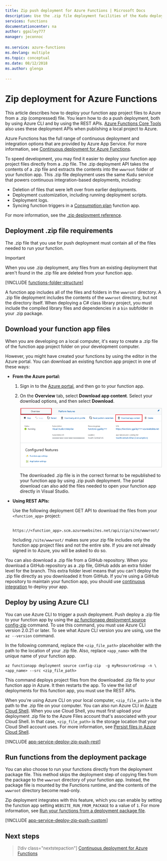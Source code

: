 ```yaml
---
title: Zip push deployment for Azure Functions | Microsoft Docs
description: Use the .zip file deployment facilities of the Kudu deployment service to publish your Azure Functions.
services: functions
documentationcenter: na
author: ggailey777
manager: jeconnoc

ms.service: azure-functions
ms.devlang: multiple
ms.topic: conceptual
ms.date: 08/12/2018
ms.author: glenga

---
```


# Zip deployment for Azure Functions

This article describes how to deploy your function app project files to Azure from a .zip (compressed) file. You learn how to do a push deployment, both by using Azure CLI and by using the REST APIs. [Azure Functions Core Tools](functions-run-local.md) also uses these deployment APIs when publishing a local project to Azure.

Azure Functions has the full range of continuous deployment and integration options that are provided by Azure App Service. For more information, see [Continuous deployment for Azure Functions](functions-continuous-deployment.md).

To speed development, you may find it easier to deploy your function app project files directly from a .zip file. The .zip deployment API takes the contents of a .zip file and extracts the contents into the `wwwroot` folder of your function app. This .zip file deployment uses the same Kudu service that powers continuous integration-based deployments, including:

+ Deletion of files that were left over from earlier deployments.
+ Deployment customization, including running deployment scripts.
+ Deployment logs.
+ Syncing function triggers in a [Consumption plan](functions-scale.md) function app.

For more information, see the [.zip deployment reference](https://github.com/projectkudu/kudu/wiki/Deploying-from-a-zip-file).

## Deployment .zip file requirements

The .zip file that you use for push deployment must contain all of the files needed to run your function.

>[!IMPORTANT]
> When you use .zip deployment, any files from an existing deployment that aren't found in the .zip file are deleted from your function app.  

[!INCLUDE [functions-folder-structure](../../includes/functions-folder-structure.md)]

A function app includes all of the files and folders in the `wwwroot` directory. A .zip file deployment includes the contents of the `wwwroot` directory, but not the directory itself. When deploying a C# class library project, you must include the compiled library files and dependencies in a `bin` subfolder in your .zip package.

## Download your function app files

When you are developing on a local computer, it's easy to create a .zip file of the function app project folder on your development computer.

However, you might have created your functions by using the editor in the Azure portal. You can download an existing function app project in one of these ways:

+ **From the Azure portal:**

  1. Sign in to the [Azure portal](https://portal.azure.com), and then go to your function app.

  2. On the **Overview** tab, select **Download app content**. Select your download options, and then select **Download**.

      ![Download the function app project](./media/deployment-zip-push/download-project.png)

     The downloaded .zip file is in the correct format to be republished to your function app by using .zip push deployment. The portal download can also add the files needed to open your function app directly in Visual Studio.

+ **Using REST APIs:**

    Use the following deployment GET API to download the files from your `<function_app>` project: 

        https://<function_app>.scm.azurewebsites.net/api/zip/site/wwwroot/

    Including `/site/wwwroot/` makes sure your zip file includes only the function app project files and not the entire site. If you are not already signed in to Azure, you will be asked to do so.  

You can also download a .zip file from a GitHub repository. When you download a GitHub repository as a .zip file, GitHub adds an extra folder level for the branch. This extra folder level means that you can't deploy the .zip file directly as you downloaded it from GitHub. If you're using a GitHub repository to maintain your function app, you should use [continuous integration](functions-continuous-deployment.md) to deploy your app.  

## <a name="cli"></a>Deploy by using Azure CLI

You can use Azure CLI to trigger a push deployment. Push deploy a .zip file to your function app by using the [az functionapp deployment source config-zip](/cli/azure/functionapp/deployment/source#az-functionapp-deployment-source-config-zip) command. To use this command, you must use Azure CLI version 2.0.21 or later. To see what Azure CLI version you are using, use the `az --version` command.

In the following command, replace the `<zip_file_path>` placeholder with the path to the location of your .zip file. Also, replace `<app_name>` with the unique name of your function app. 

```azurecli-interactive
az functionapp deployment source config-zip  -g myResourceGroup -n \
<app_name> --src <zip_file_path>
```

This command deploys project files from the downloaded .zip file to your function app in Azure. It then restarts the app. To view the list of deployments for this function app, you must use the REST APIs.

When you're using Azure CLI on your local computer, `<zip_file_path>` is the path to the .zip file on your computer. You can also run Azure CLI in [Azure Cloud Shell](../cloud-shell/overview.md). When you use Cloud Shell, you must first upload your deployment .zip file to the Azure Files account that's associated with your Cloud Shell. In that case, `<zip_file_path>` is the storage location that your Cloud Shell account uses. For more information, see [Persist files in Azure Cloud Shell](../cloud-shell/persisting-shell-storage.md).

[!INCLUDE [app-service-deploy-zip-push-rest](../../includes/app-service-deploy-zip-push-rest.md)]

## Run functions from the deployment package

You can also choose to run your functions directly from the deployment package file. This method skips the deployment step of copying files from the package to the `wwwroot` directory of your function app. Instead, the package file is mounted by the Functions runtime, and the contents of the `wwwroot` directory become read-only.  

Zip deployment integrates with this feature, which you can enable by setting the function app setting `WEBSITE_RUN_FROM_PACKAGE` to a value of `1`. For more information, see [Run your functions from a deployment package file](run-functions-from-deployment-package.md).

[!INCLUDE [app-service-deploy-zip-push-custom](../../includes/app-service-deploy-zip-push-custom.md)]

## Next steps

> [!div class="nextstepaction"]
> [Continuous deployment for Azure Functions](functions-continuous-deployment.md)

[.zip push deployment reference topic]: https://github.com/projectkudu/kudu/wiki/Deploying-from-a-zip-file

